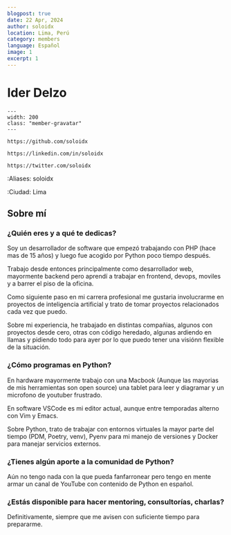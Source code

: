 ```yaml
---
blogpost: true
date: 22 Apr, 2024
author: soloidx
location: Lima, Perú
category: members
language: Español
image: 1
excerpt: 1
---
```


# Ider Delzo

```{gravatar} soloidx@gmail.com
---
width: 200
class: "member-gravatar"
---
```

```{rst-class} i-icon social-media github
https://github.com/soloidx
```
```{rst-class} i-icon social-media linkedin
https://linkedin.com/in/soloidx
```
```{rst-class} i-icon social-media x-twitter
https://twitter.com/soloidx
```

:Aliases: soloidx

:Ciudad: Lima

## Sobre mí

### ¿Quién eres y a qué te dedicas?

Soy un desarrollador de software que empezó trabajando con PHP (hace mas de 15
años) y luego fue acogido por Python poco tiempo después.

Trabajo desde entonces principalmente como desarrollador web, mayormente backend
pero aprendí a trabajar en frontend, devops, moviles y a barrer el piso de la
oficina.

Como siguiente paso en mi carrera profesional me gustaria involucrarme en
proyectos de inteligencia artificial y trato de tomar proyectos relacionados
cada vez que puedo.

Sobre mi experiencia, he trabajado en distintas compañias, algunos con proyectos
desde cero, otras con código heredado, algunas ardiendo en llamas y pidiendo
todo para ayer por lo que puedo tener una visiónn flexible de la situación.


### ¿Cómo programas en Python?

En hardware mayormente trabajo con una Macbook (Aunque las mayorias de mis
herramientas son open source) una tablet para leer y diagramar y un microfono de
youtuber frustrado.

En software VSCode es mi editor actual, aunque entre temporadas alterno con Vim
y Emacs.

Sobre Python, trato de trabajar con entornos virtuales la mayor parte del tiempo
(PDM, Poetry, venv), Pyenv para mi manejo de versiones y Docker para manejar
servicios externos.

### ¿Tienes algún aporte a la comunidad de Python?

Aún no tengo nada con la que pueda fanfarronear pero tengo en mente armar un
canal de YouTube con contenido de Python en español.

### ¿Estás disponible para hacer mentoring, consultorías, charlas?

Definitivamente, siempre que me avisen con suficiente tiempo para prepararme.
